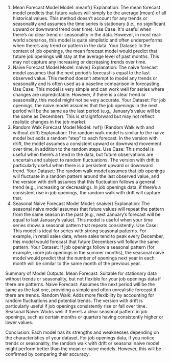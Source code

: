 1. Mean Forecast Model
Model: meanf()
Explanation: The mean forecast model predicts that future values will simply be the average (mean) of all historical values. This method doesn’t account for any trends or seasonality and assumes the time series is stationary (i.e., no significant upward or downward trend over time).
Use Case: It's useful when there’s no clear trend or seasonality in the data. However, in most real-world scenarios, this model is quite simplistic and often underperforms when there’s any trend or pattern in the data.
Your Dataset: In the context of job openings, the mean forecast model would predict that future job openings will stay at the average level of past months. This may not capture any increasing or decreasing trends over time.
2. Naive Forecast Model
Model: naive()
Explanation: The naive forecast model assumes that the next period’s forecast is equal to the last observed value. This method doesn’t attempt to model any trends or seasonality and is often used as a baseline comparison in forecasting.
Use Case: This model is very simple and can work well for series where changes are unpredictable. However, if there is a clear trend or seasonality, this model might not be very accurate.
Your Dataset: For job openings, the naive model assumes that the job openings in the next period will be the same as the last period (e.g., January’s value will be the same as December). This is straightforward but may not reflect realistic changes in the job market.
3. Random Walk Forecast Model
Model: rwf() (Random Walk with and without drift)
Explanation: The random walk model is similar to the naive model but adds a random “step” to each forecast. In the version with drift, the model assumes a consistent upward or downward movement over time, in addition to the random steps.
Use Case: This model is useful when there’s a trend in the data, but future observations are uncertain and subject to random fluctuations. The version with drift is particularly useful when there is a persistent upward or downward trend.
Your Dataset: The random walk model assumes that job openings will fluctuate in a random pattern around the last observed value, and the version with drift assumes that this fluctuation follows a general trend (e.g., increasing or decreasing). In job openings data, if there’s a consistent rise in job openings, the random walk with drift will capture that.
4. Seasonal Naive Forecast Model
Model: snaive()
Explanation: The seasonal naive model assumes that future values will repeat the pattern from the same season in the past (e.g., next January’s forecast will be equal to last January’s value). This model is useful when your time series shows a seasonal pattern that repeats consistently.
Use Case: This model is ideal for series with strong seasonal patterns. For example, in retail sales data, where sales tend to peak every December, this model would forecast that future Decembers will follow the same pattern.
Your Dataset: If job openings follow a seasonal pattern (for example, more job openings in the summer months), the seasonal naive model would predict that the number of openings next year in each month will be similar to the same month of the previous year.


Summary of Model Outputs:
Mean Forecast: Suitable for stationary data without trends or seasonality, but not flexible for your job openings data if there are patterns.
Naive Forecast: Assumes the next period will be the same as the last one, providing a simple and often unrealistic forecast if there are trends.
Random Walk: Adds more flexibility by accounting for random fluctuations and potential trends. The version with drift is particularly useful if job openings consistently rise or fall over time.
Seasonal Naive: Works well if there’s a clear seasonal pattern in job openings, such as certain months or quarters having consistently higher or lower values.


Conclusion:
Each model has its strengths and weaknesses depending on the characteristics of your dataset.
For job openings data, if you notice trends or seasonality, the random walk with drift or seasonal naive model might perform better than the mean or naive models. However, this will be confirmed by comparing their accuracy.
